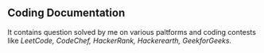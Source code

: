 ## Coding Documentation

It contains question solved by me on various paltforms and coding contests like *LeetCode, CodeChef, HackerRank, Hackerearth, GeekforGeeks.*
